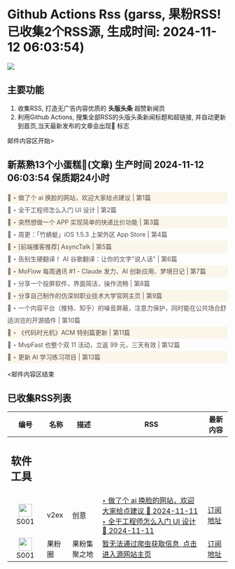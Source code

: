 # Github Actions Rss (garss, 果粉RSS! 已收集2个RSS源, 生成时间: 2024-11-12 06:03:54)

![](https://cdn.jsdelivr.net/gh/xinkeji/garss/_media/ga-rss.png)



## 主要功能
1. 收集RSS, 打造无广告内容优质的 **头版头条** 超赞新闻页
2. 利用Github Actions, 搜集全部RSS的头版头条新闻标题和超链接, 并自动更新到首页,当天最新发布的文章会出现🌈 标志

邮件内容区开始>
<h2>新蒸熟13个小蛋糕🍰(文章) 生产时间 2024-11-12 06:03:54 保质期24小时</h2>

<div style='line-height:3;background-color:#FAF6EA;' ><a href='https://www.v2ex.com/t/1088687#reply1' style="line-height:2;text-decoration:none;display:block;color:#584D49;">🌈 ‣ 做了个 ai 换脸的网站，欢迎大家给点建议 | 第1篇</a></div><div style='line-height:3;' ><a href='https://www.v2ex.com/t/1088434#reply46' style="line-height:2;text-decoration:none;display:block;color:#584D49;">🌈 ‣ 全干工程师怎么入门 UI 设计 | 第2篇</a></div><div style='line-height:3;background-color:#FAF6EA;' ><a href='https://www.v2ex.com/t/1088657#reply2' style="line-height:2;text-decoration:none;display:block;color:#584D49;">🌈 ‣ 突然想做一个 APP 实现简单的快递比价功能 | 第3篇</a></div><div style='line-height:3;' ><a href='https://www.v2ex.com/t/1088505#reply6' style="line-height:2;text-decoration:none;display:block;color:#584D49;">🌈 ‣ 周更：「竹蜻蜓」iOS 1.5.3 上架外区 App Store | 第4篇</a></div><div style='line-height:3;background-color:#FAF6EA;' ><a href='https://www.v2ex.com/t/1088646#reply0' style="line-height:2;text-decoration:none;display:block;color:#584D49;">🌈 ‣ [前端播客推荐] AsyncTalk | 第5篇</a></div><div style='line-height:3;' ><a href='https://www.v2ex.com/t/1088577#reply1' style="line-height:2;text-decoration:none;display:block;color:#584D49;">🌈 ‣ 告别生硬翻译！ AI 谷歌翻译：让你的文字"说人话" | 第6篇</a></div><div style='line-height:3;background-color:#FAF6EA;' ><a href='https://www.v2ex.com/t/1088552#reply1' style="line-height:2;text-decoration:none;display:block;color:#584D49;">🌈 ‣ MoFlow 每周通讯 #1 - Claude 发力、AI 创新应用、梦境日记 | 第7篇</a></div><div style='line-height:3;' ><a href='https://www.v2ex.com/t/1088541#reply2' style="line-height:2;text-decoration:none;display:block;color:#584D49;">🌈 ‣ 分享一个投屏软件，界面简洁，操作流畅 | 第8篇</a></div><div style='line-height:3;background-color:#FAF6EA;' ><a href='https://www.v2ex.com/t/1088440#reply3' style="line-height:2;text-decoration:none;display:block;color:#584D49;">🌈 ‣ 分享自己制作的仿深圳职业技术大学官网主页 | 第9篇</a></div><div style='line-height:3;' ><a href='https://www.v2ex.com/t/1088391#reply6' style="line-height:2;text-decoration:none;display:block;color:#584D49;">🌈 ‣ 一个内容平台（推特、知乎）的噪音屏蔽，注意力保护，同时能在公共场合舒适浏览的开源插件 | 第10篇</a></div><div style='line-height:3;background-color:#FAF6EA;' ><a href='https://www.v2ex.com/t/1088329#reply4' style="line-height:2;text-decoration:none;display:block;color:#584D49;">🌈 ‣ 《代码时光机》ACM 特别篇更新 | 第11篇</a></div><div style='line-height:3;' ><a href='https://www.v2ex.com/t/1088584#reply0' style="line-height:2;text-decoration:none;display:block;color:#584D49;">🌈 ‣ MvpFast 也整个双 11 活动，立返 99 元，三天有效 | 第12篇</a></div><div style='line-height:3;background-color:#FAF6EA;' ><a href='https://www.v2ex.com/t/1088347#reply0' style="line-height:2;text-decoration:none;display:block;color:#584D49;">🌈 ‣ 更新 AI 学习练习项目 | 第13篇</a></div>

<邮件内容区结束

## 已收集RSS列表

| 编号 | 名称 | 描述 | RSS | 最新内容 |
| --- | --- | --- | --- | --- |
| <h2 id="软件工具">软件工具</h2> |  |   |  |  |
| <div id="S001" style="text-align: center;"><img src="https://cdn.jsdelivr.net/gh/zhaoolee/garss/_media/favicon/S001.png" width="30px" style="width:30px;height: auto;"/><br><span>S001</span></div> | v2ex | 创意 | [‣ 做了个 ai 换脸的网站，欢迎大家给点建议 🌈 2024-11-11](https://www.v2ex.com/t/1088687#reply1)<br/>[‣ 全干工程师怎么入门 UI 设计 🌈 2024-11-11](https://www.v2ex.com/t/1088434#reply46) | [订阅地址](https://www.v2ex.com/feed/tab/creative.xml) |
| <div id="S001" style="text-align: center;"><img src="https://cdn.jsdelivr.net/gh/zhaoolee/garss/_media/favicon/S001.png" width="30px" style="width:30px;height: auto;"/><br><span>S001</span></div> | 果粉圈 | 果粉集聚之地 | [暂无法通过爬虫获取信息, 点击进入源网站主页](https://g0f.cn) | [订阅地址](https://g0f.cn/rss.xml) |



